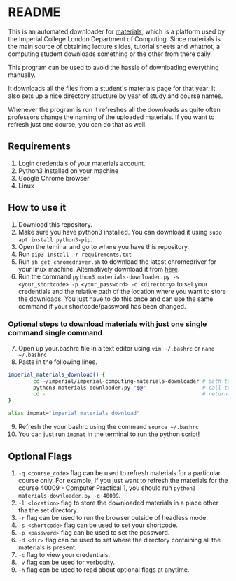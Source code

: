 # README

This is an automated downloader for [materials](https://materials.doc.ic.ac.uk/), which is a platform used by the Imperial College London Department of Computing. Since materials is the main source of obtaining lecture slides, tutorial sheets and whatnot, a computing student downloads something or the other from there daily.

This program can be used to avoid the hassle of downloading everything manually.

It downloads all the files from a student's materials page for that year. It also sets up a nice directory structure by year of study and course names.

Whenever the program is run it refreshes all the downloads as quite often professors change the naming of the uploaded materials. If you want to refresh just one course, you can do that as well.

## Requirements

1. Login credentials of your materials account.
2. Python3 installed on your machine
3. Google Chrome browser
4. Linux

## How to use it

1. Download this repository.
2. Make sure you have python3 installed. You can download it using ```sudo apt install python3-pip```. 
3. Open the teminal and go to where you have this repository.
4. Run ```pip3 install -r requirements.txt```
5. Run ```sh get_chromedriver.sh``` to download the latest chromedriver for your linux machine. Alternatively download it from [here](https://chromedriver.chromium.org/downloads).
6. Run the command ```python3 materials-downloader.py -s <your_shortcode> -p <your_password> -d <directory>``` to set your credentials and the relative path of the location where you want to store the downloads. You just have to do this once and can use the same command if your shortcode/password has been changed.

### Optional steps to download materials with just one single command single command

7. Open up your.bashrc file in a text editor using ```vim ~/.bashrc``` or ```nano ~/.bashrc```
8. Paste in the following lines.
```bash
imperial_materials_download() {
        cd ~/imperial/imperial-computing-materials-downloader # path to your repository
        python3 materials-downloader.py "$@"                  # call to script
        cd -                                                  # returning to working directory
}

alias impmat="imperial_materials_download"
```
9. Refresh the your bashrc using the command ```source ~/.bashrc```
10. You can just run ```impmat``` in the terminal to run the python script!


## Optional Flags

1. ```-q <course_code>``` flag can be used to refresh materials for a particular course only. For example, if you just want to refresh the materials for the course 40009 - Computer Practical 1, you should run ```python3 materials-downloader.py -q 40009```.
2. ```-l <location>``` flag to store the downloaded materials in a place other tha the set directory.
3. ```-r``` flag can be used to run the browser outside of headless mode.
4. ```-s <shortcode>``` flag can be used to set your shortcode.
5. ```-p <password>``` flag can be used to set the password.
6. ```-d <dir>``` flag can be used to set where the directory containing all the materials is present.
7. ```-c``` flag to view your credentials.
8. ```-v``` flag can be used for verbosity.
9. ```-h``` flag can be used to read about optional flags at anytime.
